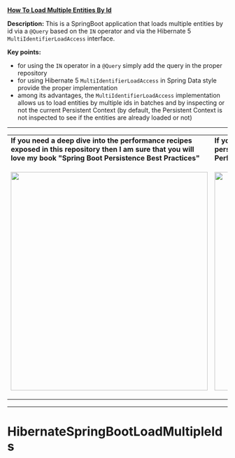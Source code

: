 
**[How To Load Multiple Entities By Id](https://github.com/AnghelLeonard/Hibernate-SpringBoot/tree/master/HibernateSpringBootLoadMultipleIds)**

**Description:** This is a SpringBoot application that loads multiple entities by id via a `@Query` based on the `IN` operator and via the Hibernate 5 `MultiIdentifierLoadAccess` interface.

**Key points:**
- for using the `IN` operator in a `@Query` simply add the query in the proper repository
- for using Hibernate 5 `MultiIdentifierLoadAccess` in Spring Data style provide the proper implementation
- among its advantages, the `MultiIdentifierLoadAccess` implementation allows us to load entities by multiple ids in batches and by inspecting or not the current Persistent Context (by default, the Persistent Context is not inspected to see if the entities are already loaded or not)

-----------------------------------------------------------------------------------------------------------------------    
<table>
     <tr><td><b>If you need a deep dive into the performance recipes exposed in this repository then I am sure that you will love my book "Spring Boot Persistence Best Practices"</b></td><td><b>If you need a hand of tips and illustrations of 100+ Java persistence performance issues then "Java Persistence Performance Illustrated Guide" is for you.</b></td></tr>
     <tr><td>
<a href="https://www.apress.com/us/book/9781484256251"><p align="left"><img src="https://github.com/AnghelLeonard/Hibernate-SpringBoot/blob/master/Spring%20Boot%20Persistence%20Best%20Practices.jpg" height="500" width="450"/></p></a>
</td><td>
<a href="https://leanpub.com/java-persistence-performance-illustrated-guide"><p align="right"><img src="https://github.com/AnghelLeonard/Hibernate-SpringBoot/blob/master/Java%20Persistence%20Performance%20Illustrated%20Guide.jpg" height="500" width="450"/></p></a>
</td></tr></table>

-----------------------------------------------------------------------------------------------------------------------    

# HibernateSpringBootLoadMultipleIds
